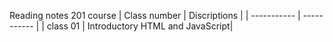 Reading notes 201 course 
| Class number       | Discriptions |
| ----------- | ----------- |
| class 01 | Introductory HTML and JavaScript|